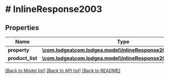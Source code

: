 # # InlineResponse2003

## Properties

Name | Type | Description | Notes
------------ | ------------- | ------------- | -------------
**property** | [**\com.lodgea\com.lodgea.model\InlineResponse2003Property**](InlineResponse2003Property.md) |  |
**product_list** | [**\com.lodgea\com.lodgea.model\InlineResponse2003ProductList[]**](InlineResponse2003ProductList.md) |  |

[[Back to Model list]](../../README.md#models) [[Back to API list]](../../README.md#endpoints) [[Back to README]](../../README.md)
